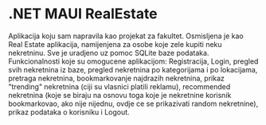# .NET MAUI RealEstate
 
Aplikacija koju sam napravila kao projekat za fakultet. 
Osmisljena je kao Real Estate aplikacija, namijenjena za osobe koje zele kupiti neku nekretninu.
Sve je uradjeno uz pomoc SQLite baze podataka.
Funkcionalnosti koje su omogucene aplikacijom: Registracija, Login, pregled svih nekretnina iz baze, pregled nekretnina po kategorijama i po lokacijama, pretraga nekretnina, bookmarkovanje najdrazih nekretnina, prikaz "trending" nekretnina (ciji su vlasnici platili reklamu), recommended nekretnina (koje se biraju na osnovu toga koje je nekretnine korisnik bookmarkovao, ako nije nijednu, ovdje ce se prikazivati random nekretnine), prikaz podataka o korisniku i Logout.
